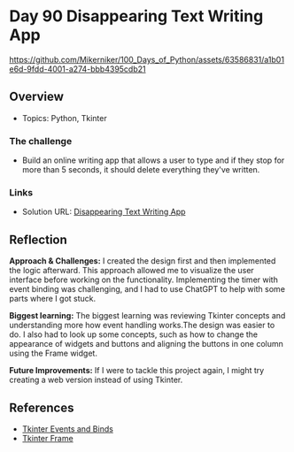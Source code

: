 # Day 90 Disappearing Text Writing App



https://github.com/Mikerniker/100_Days_of_Python/assets/63586831/a1b01e6d-9fdd-4001-a274-bbb4395cdb21



## Overview

- Topics: Python, Tkinter

### The challenge

- Build an online writing app that allows a user to type and if they stop for more than 5 seconds, it should delete everything they've written.

### Links

- Solution URL: [Disappearing Text Writing App](https://github.com/Mikerniker/100_Days_of_Python/tree/main/Day90)

## Reflection
**Approach & Challenges:** 
I created the design first and then implemented the logic afterward. This approach allowed me to visualize the user interface before working on the functionality. Implementing the timer with event binding was challenging, and I had to use ChatGPT to help with some parts where I got stuck.

**Biggest learning:**
The biggest learning was reviewing Tkinter concepts and understanding more how event handling works.The design was easier to do. I also had to look up some concepts, such as how to change the appearance of widgets and buttons and aligning the buttons in one column using the Frame widget. 

**Future Improvements:**
If I were to tackle this project again, I might try creating a web version instead of using Tkinter. 

## References
- [Tkinter Events and Binds](https://python-course.eu/tkinter/events-and-binds-in-tkinter.php)
- [Tkinter Frame](https://stackoverflow.com/questions/38153754/can-you-fit-multiple-buttons-in-one-grid-cell-in-tkinter)

